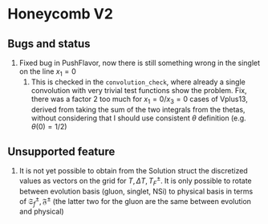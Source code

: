 # Honeycomb V2

## Bugs and status

1. Fixed bug in PushFlavor, now there is still something wrong in the singlet on the line $x_1=0$
   1. This is checked in the `convolution_check`, where already a single convolution with very trivial test functions show the problem. Fix, there was a factor 2 too much for $x_1=0 / x_3=0$ cases of Vplus13, derived from taking the sum of the two integrals from the thetas, without considering that I should use consistent $\theta$ definition (e.g. $\theta(0)=1/2$)

## Unsupported feature

1. It is not yet possible to obtain from the Solution struct the discretized values as vectors on the grid for $T, \Delta T, T_F^\pm$. It is only possible to rotate between evolution basis (gluon, singlet, NSi) to physical basis in terms of $\mathfrak{S}^\pm_f, \mathfrak{F}^\pm$ (the latter two for the gluon are the same between evolution and physical) 